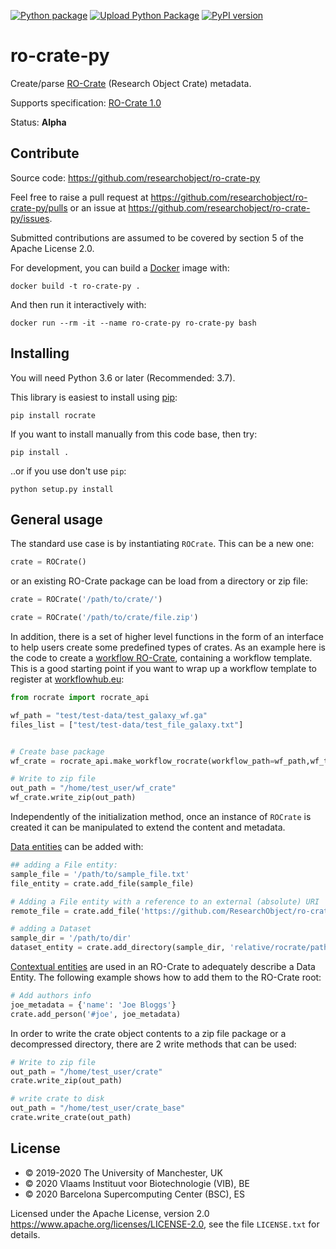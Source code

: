 [![Python package](https://github.com/ResearchObject/ro-crate-py/workflows/Python%20package/badge.svg)](https://github.com/ResearchObject/ro-crate-py/actions?query=workflow%3A%22Python+package%22) [![Upload Python Package](https://github.com/ResearchObject/ro-crate-py/workflows/Upload%20Python%20Package/badge.svg)](https://github.com/ResearchObject/ro-crate-py/actions?query=workflow%3A%22Upload+Python+Package%22) [![PyPI version](https://badge.fury.io/py/rocrate.svg)](https://pypi.org/project/rocrate/)

# ro-crate-py

Create/parse [RO-Crate](https://w3id.org/ro/crate) (Research Object Crate) metadata.

Supports specification: [RO-Crate 1.0](https://w3id.org/ro/crate/1.0)

Status: **Alpha**

## Contribute

Source code: <https://github.com/researchobject/ro-crate-py>

Feel free to raise a pull request at <https://github.com/researchobject/ro-crate-py/pulls>
or an issue at <https://github.com/researchobject/ro-crate-py/issues>.

Submitted contributions are assumed to be covered by section 5 of the Apache License 2.0.

For development, you can build a [Docker](https://www.docker.com/) image with:

```
docker build -t ro-crate-py .
```

And then run it interactively with:

```
docker run --rm -it --name ro-crate-py ro-crate-py bash
```


## Installing

You will need Python 3.6 or later (Recommended: 3.7).

This library is easiest to install using [pip](https://docs.python.org/3/installing/):

```
pip install rocrate
```

If you want to install manually from this code base, then try:

```
pip install .
```

..or if you use don't use `pip`:
```
python setup.py install
```

## General usage

The standard use case is by instantiating `ROCrate`. This can be a new one: 

```python
crate = ROCrate() 
```

or an existing RO-Crate package can be load from a directory or zip file:
```python
crate = ROCrate('/path/to/crate/')
```

```python
crate = ROCrate('/path/to/crate/file.zip')
```

In addition, there is a set of higher level functions in the form of an interface to help users create some predefined types of crates. 
As an example here is the code to create a [workflow RO-Crate](https://about.workflowhub.eu/Workflow-RO-Crate/), containing a workflow template.
This is a good starting point if you want to wrap up a workflow template to register at [workflowhub.eu](https://about.workflowhub.eu/):


```python
from rocrate import rocrate_api

wf_path = "test/test-data/test_galaxy_wf.ga"
files_list = ["test/test-data/test_file_galaxy.txt"]


# Create base package
wf_crate = rocrate_api.make_workflow_rocrate(workflow_path=wf_path,wf_type="Galaxy",include_files=files_list)

# Write to zip file
out_path = "/home/test_user/wf_crate"
wf_crate.write_zip(out_path)

```

Independently of the initialization method, once an instance of `ROCrate` is created it can be manipulated to extend the content and metadata.

[Data entities](https://www.researchobject.org/ro-crate/1.0/#core-metadata-for-data-entities) can be added with:

```python
## adding a File entity:
sample_file = '/path/to/sample_file.txt'
file_entity = crate.add_file(sample_file)

# Adding a File entity with a reference to an external (absolute) URI
remote_file = crate.add_file('https://github.com/ResearchObject/ro-crate-py/blob/master/test/test-data/test_galaxy_wf.ga', fetch_remote = False)

# adding a Dataset
sample_dir = '/path/to/dir'
dataset_entity = crate.add_directory(sample_dir, 'relative/rocrate/path')
```

[Contextual entities](https://www.researchobject.org/ro-crate/1.0/#representing-contextual-entities) are used in an RO-Crate to adequately describe a Data Entity. The following example shows how to add them to the RO-Crate root:

```python
# Add authors info
joe_metadata = {'name': 'Joe Bloggs'}
crate.add_person('#joe', joe_metadata)
```

In order to write the crate object contents to a zip file package or a decompressed directory, there are 2 write methods that can be used:

```python
# Write to zip file
out_path = "/home/test_user/crate"
crate.write_zip(out_path)

# write crate to disk
out_path = "/home/test_user/crate_base"
crate.write_crate(out_path)
```

## License

 * © 2019-2020 The University of Manchester, UK 
 * © 2020 Vlaams Instituut voor Biotechnologie (VIB), BE 
 * © 2020 Barcelona Supercomputing Center (BSC), ES 

Licensed under the 
Apache License, version 2.0 <https://www.apache.org/licenses/LICENSE-2.0>, 
see the file `LICENSE.txt` for details.
